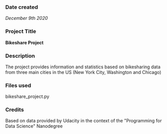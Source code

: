 ### Date created
*December 9th 2020*

### Project Title
**Bikeshare Project**

### Description
The project provides information and statistics based on bikesharing data from three main cities in the US (New York City, Washington and Chicago)

### Files used
bikeshare_project.py

### Credits
Based on data provided by Udacity in the context of the "Programming for Data Science" Nanodegree